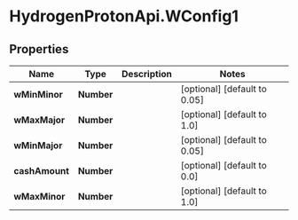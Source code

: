 # HydrogenProtonApi.WConfig1

## Properties
Name | Type | Description | Notes
------------ | ------------- | ------------- | -------------
**wMinMinor** | **Number** |  | [optional] [default to 0.05]
**wMaxMajor** | **Number** |  | [optional] [default to 1.0]
**wMinMajor** | **Number** |  | [optional] [default to 0.05]
**cashAmount** | **Number** |  | [optional] [default to 0.0]
**wMaxMinor** | **Number** |  | [optional] [default to 1.0]


